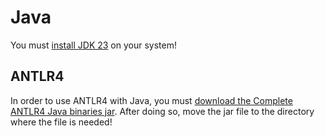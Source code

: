 # Java

You must [install JDK 23](https://www.oracle.com/il-en/java/technologies/downloads/) on your system!

## ANTLR4

In order to use ANTLR4 with Java, you must
[download the Complete ANTLR4 Java binaries jar](https://www.antlr.org/download.html).
After doing so, move the jar file to the directory where the file is needed!
